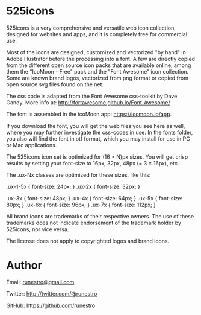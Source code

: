 # 525icons
525icons is a very comprehensive and versatile web icon collection, designed for websites and apps, and it is completely free for commercial use. 

Most of the icons are designed, customized and vectorized "by hand" in Adobe Illustrator before the processing into a font.
A few are directly copied from the different open source icon packs that are available online, 
among them the "IcoMoon - Free" pack and the "Font Awesome" icon collection. Some are known brand logos, 
vectorized from png format or copied from open source svg files found on the net. 

The css code is adapted from the Font Awesome css-toolkit by Dave Gandy. More info at: http://fortawesome.github.io/Font-Awesome/

The font is assembled in the icoMoon app: https://icomoon.io/app.

If you download the font, you will get the web files you see here as well, where you may further investigate the css-codes in use. 
In the fonts folder, you also will find the font in otf format, which you may install for use in PC or Mac applications.


The 525icons icon set is optimized for (16 × N)px sizes. You will get crisp results by setting your font-size to 16px, 32px, 48px (= 3 × 16px), etc.

The .ux-Nx classes are optimized for these sizes, like this:

.ux-1-5x {
	font-size: 24px;
}
.ux-2x {
	font-size: 32px;
}

.ux-3x {
	font-size: 48px;
}
.ux-4x {
	font-size: 64px;
}
.ux-5x {
	font-size: 80px;
}
.ux-6x {
	font-size: 96px;
}
.ux-7x {
	font-size: 112px;
}


All brand icons are trademarks of their respective owners.
The use of these trademarks does not indicate endorsement of the trademark holder by 525icons, nor vice versa.

The license does not apply to copyrighted logos and brand icons.


# Author

Email: runestro@gmail.com

Twitter: http://twitter.com/@runestro

GitHub: https://github.com/runestro

